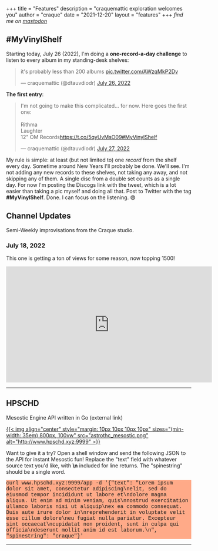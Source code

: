 +++
title = "Features"
description = "craquemattic exploration welcomes you"
author = "craque"
date = "2021-12-20"
layout = "features"
+++
_find me on <a rel="me" href="https://mastodon.art/@dtauvdiodr">mastodon</a>_

## \#MyVinylShelf

Starting today, July 26 (2022), I'm doing a **one-record-a-day challenge** to listen to every album in my standing-desk shelves:

<blockquote class="twitter-tweet"><p lang="en" dir="ltr">it's probably less than 200 albums <a href="https://t.co/AWzqMkP2Dv">pic.twitter.com/AWzqMkP2Dv</a></p>— craquemattic (@dtauvdiodr) <a href="https://twitter.com/dtauvdiodr/status/1552050649428135937?ref_src=twsrc%5Etfw">July 26, 2022</a></blockquote> <script async src="https://platform.twitter.com/widgets.js" charset="utf-8"></script>

**The first entry**:

<blockquote class="twitter-tweet"><p lang="en" dir="ltr">I'm not going to make this complicated... for now. Here goes the first one:<br><br>Rithma<br>Laughter<br>12" OM Records<a href="https://t.co/5qyUvMsO09">https://t.co/5qyUvMsO09</a><a href="https://twitter.com/hashtag/MyVinylShelf?src=hash&ref_src=twsrc%5Etfw">#MyVinylShelf</a></p>— craquemattic (@dtauvdiodr) <a href="https://twitter.com/dtauvdiodr/status/1552088531052294145?ref_src=twsrc%5Etfw">July 27, 2022</a></blockquote> <script async src="https://platform.twitter.com/widgets.js" charset="utf-8"></script>


My rule is simple: at least (but not limited to) one *record* from the shelf every day. Sometime around New Years I'll probably be done. We'll see. I'm not adding any new records to these shelves, not taking any away, and not skipping any of them. A single disc from a double set counts as a single day. For now I'm posting the Discogs link with the tweet, which is a lot easier than taking a pic myself and doing all that. Post to Twitter with the tag **#MyVinylShelf**. Done. I can focus on the listening. 😄

## Channel Updates

Semi-Weekly improvisations from the Craque studio.

### July 18, 2022

This one is getting a ton of views for some reason, now topping 1500!

<iframe width="560" height="315" src="https://www.youtube.com/embed/U19kPxvjkE0" title="YouTube video player" frameborder="0" allow="accelerometer; autoplay; clipboard-write; encrypted-media; gyroscope; picture-in-picture" allowfullscreen></iframe>

<hr>

## HPSCHD

Mesostic Engine API written in Go (external link)

<a href="http://www.hpschd.xyz:9999">
{{< img align="center" style="margin: 10px 10px 10px 10px" sizes="(min-width: 35em) 800px, 100vw" src="astrothc_mesostic.png" alt="http://www.hpschd.xyz:9999" >}}
</a>

<p>

Want to give it a try? Open a shell window and send the following JSON to the API for instant Mesostic fun! Replace the "text" field with whatever source text you'd like, with <b>\n</b> included for line returns. The "spinestring" should be a single word.

<p>

<style>
pre {
  font-family: Courier;
  background-color:#FFAA88;
  overflow-x: auto;
  white-space: pre-wrap;
  white-space: -moz-pre-wrap;
  white-space: -pre-wrap;
  white-space: -o-pre-wrap;
  word-wrap: break-word;
}
</style>

<pre>curl www.hpschd.xyz:9999/app -d '{"text": "Lorem ipsum dolor sit amet, consectetur adipiscing\nelit, sed do eiusmod tempor incididunt ut labore et\ndolore magna aliqua. Ut enim ad minim veniam, quis\nnostrud exercitation ullamco laboris nisi ut aliquip\nex ea commodo consequat. Duis aute irure dolor in\nreprehenderit in voluptate velit esse cillum dolore\neu fugiat nulla pariatur. Excepteur sint occaecat\ncupidatat non proident, sunt in culpa qui officia\ndeserunt mollit anim id est laborum.\n", "spinestring": "craque"}'</pre>

<hr>
